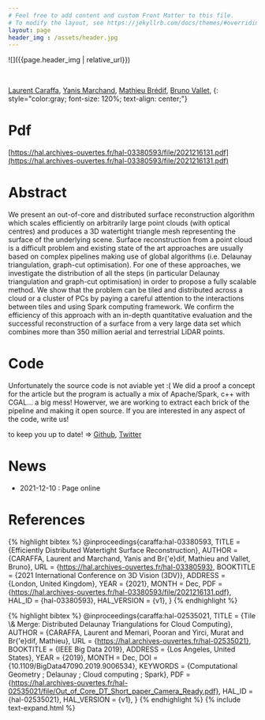 ```yaml
---
# Feel free to add content and custom Front Matter to this file.
# To modify the layout, see https://jekyllrb.com/docs/themes/#overriding-theme-defaults
layout: page
header_img : /assets/header.jpg
---
```



![]({{page.header_img | relative_url}})

<br/>

[Laurent Caraffa](https://www.umr-lastig.fr/laurent-caraffa/),
[Yanis Marchand](https://www.umr-lastig.fr/yanis-marchand/),
[Mathieu Brédif](https://www.umr-lastig.fr/mathieu-bredif/),
[Bruno Vallet](https://www.umr-lastig.fr/bruno-vallet/), 
{: style="color:gray; font-size: 120%; text-align: center;"}
# Pdf
  [https://hal.archives-ouvertes.fr/hal-03380593/file/2021216131.pdf](https://hal.archives-ouvertes.fr/hal-03380593/file/2021216131.pdf)

# Abstract
 We present an out-of-core and distributed surface reconstruction algorithm which scales efficiently on arbitrarily large point clouds (with optical centres) and produces a 3D watertight triangle mesh representing the surface of the underlying scene. Surface reconstruction from a point cloud is a difficult problem and existing state of the art approaches are usually based on complex pipelines making use of global algorithms (i.e. Delaunay triangulation, graph-cut optimisation). For one of these approaches, we investigate the distribution of all the steps (in particular Delaunay triangulation and graph-cut optimisation) in order to propose a fully scalable method. We show that the problem can be tiled and distributed across a cloud or a cluster of PCs by paying a careful attention to the interactions between tiles and using Spark computing framework. We confirm the efficiency of this approach with an in-depth quantitative evaluation and the successful reconstruction of a surface from a very large data set which combines more than 350 million aerial and terrestrial LiDAR points.

# Code
Unfortunately the source code is not aviable yet :(
We did a proof a concept for the article but the program is actually a mix of Apache/Spark, c++ with CGAL... a big mess!
Howerver, we are working to extract each brick of the pipeline and making it open source.
If you are interested in any aspect of the code, write us!

to keep you up to date! => [Github](https://github.com/lcaraffa), [Twitter](https://twitter.com/LCaraffa)

# News
 - 2021-12-10 : Page online

# References
{% highlight bibtex %}
@inproceedings{caraffa:hal-03380593,
  TITLE = {Efficiently Distributed Watertight Surface Reconstruction},
  AUTHOR = {CARAFFA, Laurent and Marchand, Yanis and Br{\'e}dif, Mathieu and Vallet, Bruno},
  URL = {https://hal.archives-ouvertes.fr/hal-03380593},
  BOOKTITLE = {2021 International Conference on 3D Vision (3DV)},
  ADDRESS = {London, United Kingdom},
  YEAR = {2021},
  MONTH = Dec,
  PDF = {https://hal.archives-ouvertes.fr/hal-03380593/file/2021216131.pdf},
  HAL_ID = {hal-03380593},
  HAL_VERSION = {v1},
}
{% endhighlight %}

{% highlight bibtex %}
@inproceedings{caraffa:hal-02535021,
  TITLE = {Tile \\& Merge: Distributed Delaunay Triangulations for Cloud Computing},
  AUTHOR = {CARAFFA, Laurent and Memari, Pooran and Yirci, Murat and Br{\'e}dif, Mathieu},
  URL = {https://hal.archives-ouvertes.fr/hal-02535021},
  BOOKTITLE = {IEEE Big Data 2019},
  ADDRESS = {Los Angeles, United States},
  YEAR = {2019},
  MONTH = Dec,
  DOI = {10.1109/BigData47090.2019.9006534},
  KEYWORDS = {Computational Geometry ; Delaunay ; Cloud computing ; Spark},
  PDF = {https://hal.archives-ouvertes.fr/hal-02535021/file/Out_of_Core_DT_Short_paper_Camera_Ready.pdf},
  HAL_ID = {hal-02535021},
  HAL_VERSION = {v1},
}
{% endhighlight %}
{% include text-expand.html %}